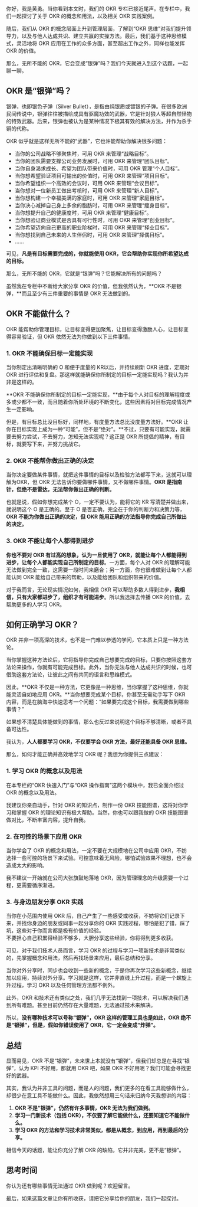 你好，我是黄勇。当你看到本文时，我们的 OKR 专栏已接近尾声。在专栏中，我们一起探讨了关于 OKR 的概念和用法，以及相关 OKR 实践案例。

随后，我们从 OKR 的概念层面上升到管理层面，了解到“OKR 思维”对我们提升领导力，以及与他人达成共识、建立共赢的实操方法。最后，我们基于这种思维模式，灵活地将 OKR 应用在工作的众多方面，甚至超出工作之外，同样也能发挥 OKR 的价值。

那么，无所不能的 OKR，它会变成“银弹”吗？我们今天就进入到这个话题，一起聊一聊。

## OKR 是“银弹”吗？

银弹，也即银色子弹（Silver Bullet），是指由纯银质或镀银的子弹。在很多欧洲民间传说中，银弹往往被描绘成具有驱魔功效的武器，它是针对狼人等超自然怪物的特效武器。后来，银弹也被认为是某种情况下极其有效的解决方法，并作为杀手锏的代称。

OKR 似乎就是这样无所不能的“武器”，它也许能帮助你解决很多问题：

- 当你的公司战略不够聚焦时，可用 OKR 来管理“战略目标”。
- 当你的团队需要支撑公司业务发展时，可用 OKR 来管理“团队目标”。
- 当你自身渴求成长、希望为团队带来价值时，可用 OKR 管理“个人目标”。
- 当你想希望验证项目可输出的价值时，可用 OKR 来管理“项目目标”。
- 当你希望组织一个高效的会议时，可用 OKR 来管理“会议目标”。
- 当你想对一位新员工做出考核时，可用 OKR 来管理“新人目标”。
- 当你想构建一个幸福美满的家庭时，可用 OKR 来管理“家庭目标”。
- 当你决心减掉自己身上多余的脂肪时，可用 OKR 来管理“瘦身目标”。
- 当你想提升自己的健康度时，可用 OKR 来管理“健康目标”。
- 当你想验证商业模式是否具有可行性时，可用 OKR 来管理“创业目标”。
- 当你希望迈向自己更高的职业阶梯时，可用 OKR 来管理“择业目标”。
- 当你想找到自己未来的人生伴侣时，可用 OKR 来管理“择偶目标”。
- ……

可见，**凡是有目标需要完成的，你就能使用 OKR，它会帮助你实现你所希望达成的目标。**

那么，无所不能的 OKR，它就是“银弹”吗？它能解决所有的问题吗？

虽然我在专栏中不断给大家分享 OKR 的价值，但我依然认为，**OKR 不是银弹，**而且至少有三件重要的事情是 OKR 无法做到的。

## OKR 不能做什么？

OKR 能帮助你管理目标，让目标变得更加聚焦，让目标变得激励人心，让目标变得容易验证，但 OKR 依然无法为你做到以下三件事情。

### 1. OKR 不能确保目标一定能实现

当你制定出清晰明确的 O 和便于度量的 KR以后，并持续刷新 OKR 进度，定期对 OKR 进行评估和复盘。那这样就能确保你所制定的目标一定能实现吗？我认为并非是这样的。

**OKR 不能确保你所制定的目标一定能实现，**由于每个人对目标的理解程度或多或少都不一致，而且随着你所处环境的不断变化，这些因素将对目标完成情况产生一定影响。

但是，有目标总比没目标好，同样地，有度量方法总比没度量方法好。**OKR 让你在目标实现上成为一种“可能”，但不是“绝对”。**不过，只要有可能实现，就需要去努力尝试，不去努力，怎知无法实现呢？这正是 OKR 所提倡的精神，有目标，就要写下来，并努力挑战它。

### 2. OKR 不能帮你做出正确的决定

当你决定要做某件事情，就把这件事情的目标以及检验方法都写下来，这就可以理解为OKR，但 OKR 无法告诉你要做哪件事情，又不做哪件事情。**OKR 是指南针，但绝不是雷达，无法帮你做出正确的判断。**

也就是说，假如你想完成某个 O，一定不要认为，能将它的 KR 写清楚并做出来，就说明这个 O 是正确的。至于 O 是否正确，完全在于你的判断力和决策力等，**OKR 不能为你做出正确的决定，但 OKR 能用正确的方法指导你完成自己所做出的决定。**

### 3. OKR 不能让每个人都得到进步

**你也不要对 OKR 有过高的想象，认为一旦使用了 OKR，就能让每个人都能得到进步，让每个人都能实现自己所制定的目标**。一方面，每个人对 OKR 的理解可能无法做到完全一致，这需要一段时间来磨合；另一方面，你也很难做到让每个人都能认同 OKR 能给自己带来的帮助，以及能给团队和组织带来的价值。

对于我而言，无论现实情况如何，我相信 OKR 可以帮助多数人得到进步，**我相信，只有大家都进步了，组织才有可能进步**。所以我选择去传播 OKR 的价值，去帮助更多的人学习 OKR。

## 如何正确学习 OKR？

OKR 并非一项高深的技术，也不是一门难以参透的学问，它本质上只是一种方法论。

当你掌握这种方法论后，它将指导你完成自己想要完成的目标，只要你按照这套方法论来操作，你就有可能完成目标。此外，当你无法与他人达成共识的时候，也可借助这套方法论，让彼此之间有共同的语言和思维模式。

因此，**OKR 不仅是一种方法，它更像是一种思维，当你掌握了这种思维，你就能灵活自如地应用 OKR。**当你想要完成某个目标，你甚至无需动手写下 OKR 内容，而是在脑海中快速思考一个问题：“如果要完成这个目标，我需要做到哪些事情？”

如果想不清楚具体能做到的事情，那么也反过来说明这个目标不够清晰，或者不具备可达性。

我认为，**人人都要学习 OKR，不仅要学会 OKR 方法，最好还能具备 OKR 思维。**

那么，如何才能正确并高效地学习 OKR 呢？我想为你提供三点建议：

### 1. 学习 OKR 的概念以及用法

在本专栏的“OKR 快速入门”与“OKR 操作指南”这两个模块中，我已全面介绍过 OKR 的概念以及用法。

我建议你亲自动手，针对 OKR 的知识点，制作一份 OKR 技能图谱，这将对你学习和掌握 OKR 的理论知识有极大帮助。当然，你也可以跟我做的 OKR 技能图谱做对比，不断丰富内容，提升自我。

### 2. 在可控的场景下应用 OKR

当你学会了 OKR 的概念和用法，一定不要在大规模地在公司中应用 OKR，不妨选择一些可控的场景下来试验。可控意味着无风险，哪怕试验效果不理想，也不会造成太大的影响。

我不建议一开始就在公司大张旗鼓地落地 OKR，因为管理理念的升级需要一个过程，更需要循序渐进。

### 3. 与身边朋友分享 OKR 实践

当你在小范围内使用 OKR 后，自己产生了一些感受或收获，不妨将它们记录下来，并找你身边的朋友或同事一起分享你的 OKR 实践过程，哪怕是犯了错，踩了坑，这些对于你而言都是极有价值的经验。  
不要担心自己积累得经验不够多，大胆分享这些经验，你将得到更多收获。

可见，对于我们技术人员而言，学习 OKR 的过程与学习一项新技术是非常类似的，先掌握概念和用法，然后再找场景来应用，最后总结和分享。

当你对外分享时，同步也会收到一些新的概念，于是你再次学习这些新概念，继续加以应用，持续对外分享。学习就是这样，它并非直线上升过程，而是一个螺旋上升过程，学习 OKR 以及任何管理方法都不例外。

此外，OKR 和技术还有类似之处，我们几乎无法找到一项技术，可以解决我们遇到所有难题。甚至目前仍然存在大量难题，无法通过技术来解决。

所以，**没有哪种技术可以号称“银弹”，OKR 这样的管理工具也是如此，OKR 绝不是“银弹”，但是，假如你错误使用了 OKR，它一定会变成“炸弹”。**

## 总结

显而易见，OKR 不是“银弹”，未来世上本就没有“银弹”，但我们却总是在寻找“银弹”，认为 KPI 不好用，那就用 OKR 吧，如果 OKR 不好用呢？我们可能会寻找更好的武器。

其实，我认为并非工具的问题，而是人的问题，我们更多的在看工具能够做什么，却很少在意工具不能做什么。因此，我依然想用三句话来归纳今天我想讲的内容：

1. **OKR 不是“银弹”，仍然有许多事情，OKR 无法为我们做到。**
2. **学习一门新技术（包括 OKR），不仅要了解它能做什么，还要知道它不能做什么。**
3. **学习 OKR 的方法和学习技术非常类似，都是从概念，到应用，再到最后的分享。**

相信今天的话题，能让你充分了解 OKR 的缺陷，它并非完美，更不是“银弹”。

## 思考时间

你认为还有哪些事情无法通过 OKR 做到呢？欢迎留言。

最后，如果这篇文章让你有所收获，请把它分享给你的朋友，我们一起探讨。